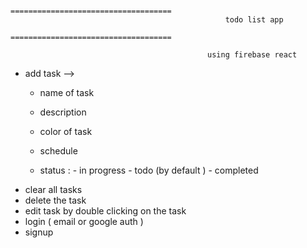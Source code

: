                                           ====================================
                                                    todo list app
                                          ====================================
                                                    
                                                using firebase react

*  add task -->
     - name of task
    - description 
    - color of task
   - schedule
  
   - status :
            - in progress
           - todo (by default )
           - completed
* clear all tasks
* delete the task
* edit task  by double clicking on  the task 
* login ( email or google auth )
* signup 
